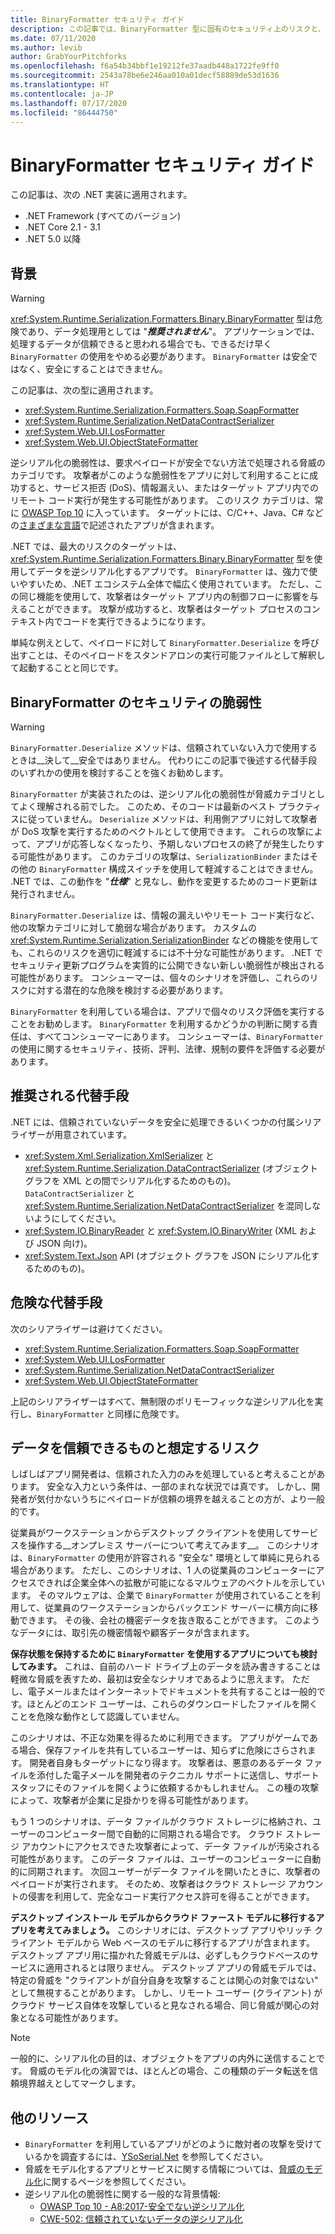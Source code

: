 ```yaml
---
title: BinaryFormatter セキュリティ ガイド
description: この記事では、BinaryFormatter 型に固有のセキュリティ上のリスクと、さまざまなシリアライザーで使用すべき推奨事項について説明します。
ms.date: 07/11/2020
ms.author: levib
author: GrabYourPitchforks
ms.openlocfilehash: f6a54b34bbf1e19212fe37aadb448a1722fe9ff0
ms.sourcegitcommit: 2543a78be6e246aa010a01decf58889de53d1636
ms.translationtype: HT
ms.contentlocale: ja-JP
ms.lasthandoff: 07/17/2020
ms.locfileid: "86444750"
---
```

# <a name="binaryformatter-security-guide"></a>BinaryFormatter セキュリティ ガイド

この記事は、次の .NET 実装に適用されます。

* .NET Framework (すべてのバージョン)
* .NET Core 2.1 - 3.1
* .NET 5.0 以降

## <a name="background"></a>背景

> [!WARNING]
> <xref:System.Runtime.Serialization.Formatters.Binary.BinaryFormatter> 型は危険であり、データ処理用としては "***推奨されません***"。 アプリケーションでは、処理するデータが信頼できると思われる場合でも、できるだけ早く `BinaryFormatter` の使用をやめる必要があります。 `BinaryFormatter` は安全ではなく、安全にすることはできません。

この記事は、次の型に適用されます。

* <xref:System.Runtime.Serialization.Formatters.Soap.SoapFormatter>
* <xref:System.Runtime.Serialization.NetDataContractSerializer>
* <xref:System.Web.UI.LosFormatter>
* <xref:System.Web.UI.ObjectStateFormatter>

逆シリアル化の脆弱性は、要求ペイロードが安全でない方法で処理される脅威のカテゴリです。 攻撃者がこのような脆弱性をアプリに対して利用することに成功すると、サービス拒否 (DoS)、情報漏えい、またはターゲット アプリ内でのリモート コード実行が発生する可能性があります。 このリスク カテゴリは、常に [OWASP Top 10](https://owasp.org/www-project-top-ten/) に入っています。 ターゲットには、C/C++、Java、C# などの[さまざまな言語](https://owasp.org/www-community/vulnerabilities/Deserialization_of_untrusted_data)で記述されたアプリが含まれます。

.NET では、最大のリスクのターゲットは、<xref:System.Runtime.Serialization.Formatters.Binary.BinaryFormatter> 型を使用してデータを逆シリアル化するアプリです。 `BinaryFormatter` は、強力で使いやすいため、.NET エコシステム全体で幅広く使用されています。 ただし、この同じ機能を使用して、攻撃者はターゲット アプリ内の制御フローに影響を与えることができます。 攻撃が成功すると、攻撃者はターゲット プロセスのコンテキスト内でコードを実行できるようになります。

単純な例えとして、ペイロードに対して `BinaryFormatter.Deserialize` を呼び出すことは、そのペイロードをスタンドアロンの実行可能ファイルとして解釈して起動することと同じです。

## <a name="binaryformatter-security-vulnerabilities"></a>BinaryFormatter のセキュリティの脆弱性

> [!WARNING]
> `BinaryFormatter.Deserialize` メソッドは、信頼されていない入力で使用するときは__決して__安全ではありません。 代わりにこの記事で後述する代替手段のいずれかの使用を検討することを強くお勧めします。

`BinaryFormatter` が実装されたのは、逆シリアル化の脆弱性が脅威カテゴリとしてよく理解される前でした。 このため、そのコードは最新のベスト プラクティスに従っていません。 `Deserialize` メソッドは、利用側アプリに対して攻撃者が DoS 攻撃を実行するためのベクトルとして使用できます。 これらの攻撃によって、アプリが応答しなくなったり、予期しないプロセスの終了が発生したりする可能性があります。 このカテゴリの攻撃は、`SerializationBinder` またはその他の `BinaryFormatter` 構成スイッチを使用して軽減することはできません。 .NET では、この動作を "***仕様***" と見なし、動作を変更するためのコード更新は発行されません。

`BinaryFormatter.Deserialize` は、情報の漏えいやリモート コード実行など、他の攻撃カテゴリに対して脆弱な場合があります。 カスタムの <xref:System.Runtime.Serialization.SerializationBinder> などの機能を使用しても、これらのリスクを適切に軽減するには不十分な可能性があります。 .NET でセキュリティ更新プログラムを実質的に公開できない新しい脆弱性が検出される可能性があります。 コンシューマーは、個々のシナリオを評価し、これらのリスクに対する潜在的な危険を検討する必要があります。

`BinaryFormatter` を利用している場合は、アプリで個々のリスク評価を実行することをお勧めします。 `BinaryFormatter` を利用するかどうかの判断に関する責任は、すべてコンシューマーにあります。 コンシューマーは、`BinaryFormatter` の使用に関するセキュリティ、技術、評判、法律、規制の要件を評価する必要があります。

## <a name="preferred-alternatives"></a>推奨される代替手段

.NET には、信頼されていないデータを安全に処理できるいくつかの付属シリアライザーが用意されています。

* <xref:System.Xml.Serialization.XmlSerializer> と <xref:System.Runtime.Serialization.DataContractSerializer> (オブジェクト グラフを XML との間でシリアル化するためのもの)。 `DataContractSerializer` と <xref:System.Runtime.Serialization.NetDataContractSerializer> を混同しないようにしてください。
* <xref:System.IO.BinaryReader> と <xref:System.IO.BinaryWriter> (XML および JSON 向け)。
* <xref:System.Text.Json> API (オブジェクト グラフを JSON にシリアル化するためのもの)。

## <a name="dangerous-alternatives"></a>危険な代替手段

次のシリアライザーは避けてください。

* <xref:System.Runtime.Serialization.Formatters.Soap.SoapFormatter>
* <xref:System.Web.UI.LosFormatter>
* <xref:System.Runtime.Serialization.NetDataContractSerializer>
* <xref:System.Web.UI.ObjectStateFormatter>

上記のシリアライザーはすべて、無制限のポリモーフィックな逆シリアル化を実行し、`BinaryFormatter` と同様に危険です。

## <a name="the-risks-of-assuming-data-to-be-trustworthy"></a>データを信頼できるものと想定するリスク

しばしばアプリ開発者は、信頼された入力のみを処理していると考えることがあります。 安全な入力という条件は、一部のまれな状況では真です。 しかし、開発者が気付かないうちにペイロードが信頼の境界を越えることの方が、より一般的です。

従業員がワークステーションからデスクトップ クライアントを使用してサービスを操作する__オンプレミス サーバーについて考えてみます__。 このシナリオは、`BinaryFormatter` の使用が許容される "安全な" 環境として単純に見られる場合があります。 ただし、このシナリオは、1 人の従業員のコンピューターにアクセスできれば企業全体への拡散が可能になるマルウェアのベクトルを示しています。 そのマルウェアは、企業で `BinaryFormatter` が使用されていることを利用して、従業員のワークステーションからバックエンド サーバーに横方向に移動できます。 その後、会社の機密データを抜き取ることができます。 このようなデータには、取引先の機密情報や顧客データが含まれます。

__保存状態を保持するために `BinaryFormatter` を使用するアプリについても検討してみます。__ これは、自前のハード ドライブ上のデータを読み書きすることは軽微な脅威を表すため、最初は安全なシナリオであるように思えます。 ただし、電子メールまたはインターネットでドキュメントを共有することは一般的です。ほとんどのエンド ユーザーは、これらのダウンロードしたファイルを開くことを危険な動作として認識していません。

このシナリオは、不正な効果を得るために利用できます。 アプリがゲームである場合、保存ファイルを共有しているユーザーは、知らずに危険にさらされます。 開発者自身もターゲットになり得ます。 攻撃者は、悪意のあるデータ ファイルを添付した電子メールを開発者のテクニカル サポートに送信し、サポート スタッフにそのファイルを開くように依頼するかもしれません。 この種の攻撃によって、攻撃者が企業に足掛かりを得る可能性があります。

もう 1 つのシナリオは、データ ファイルがクラウド ストレージに格納され、ユーザーのコンピューター間で自動的に同期される場合です。 クラウド ストレージ アカウントにアクセスできた攻撃者によって、データ ファイルが汚染される可能性があります。 このデータ ファイルは、ユーザーのコンピューターに自動的に同期されます。 次回ユーザーがデータ ファイルを開いたときに、攻撃者のペイロードが実行されます。 そのため、攻撃者はクラウド ストレージ アカウントの侵害を利用して、完全なコード実行アクセス許可を得ることができます。

__デスクトップ インストール モデルからクラウド ファースト モデルに移行するアプリを考えてみましょう。__ このシナリオには、デスクトップ アプリやリッチ クライアント モデルから Web ベースのモデルに移行するアプリが含まれます。 デスクトップ アプリ用に描かれた脅威モデルは、必ずしもクラウドベースのサービスに適用されるとは限りません。 デスクトップ アプリの脅威モデルでは、特定の脅威を "クライアントが自分自身を攻撃することは関心の対象ではない" として無視することがあります。 しかし、リモート ユーザー (クライアント) がクラウド サービス自体を攻撃していると見なされる場合、同じ脅威が関心の対象となる可能性があります。

> [!NOTE]
> 一般的に、シリアル化の目的は、オブジェクトをアプリの内外に送信することです。 脅威のモデル化の演習では、ほとんどの場合、この種類のデータ転送を信頼境界越えとしてマークします。

## <a name="further-resources"></a>他のリソース

* `BinaryFormatter` を利用しているアプリがどのように敵対者の攻撃を受けているかを調査するには、[YSoSerial.Net](https://github.com/pwntester/ysoserial.net) を参照してください。
* 脅威をモデル化するアプリとサービスに関する情報については、[脅威のモデル化](/securityengineering/sdl/threatmodeling)に関するページを参照してください。
* 逆シリアル化の脆弱性に関する一般的な背景情報:
  * [OWASP Top 10 - A8:2017-安全でない逆シリアル化](https://owasp.org/www-project-top-ten/OWASP_Top_Ten_2017/Top_10-2017_A8-Insecure_Deserialization)
  * [CWE-502: 信頼されていないデータの逆シリアル化](https://cwe.mitre.org/data/definitions/502.html)
